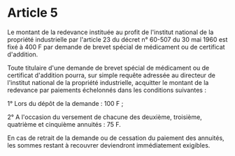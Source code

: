 # Article 5

Le montant de la redevance instituée au profit de l'institut national de la propriété industrielle par l'article 23 du décret n° 60-507 du 30 mai 1960 est fixé à 400 F par demande de brevet spécial de médicament ou de certificat d'addition.

Toute titulaire d'une demande de brevet spécial de médicament ou de certificat d'addition pourra, sur simple requête adressée au directeur de l'institut national de la propriété industrielle, acquitter le montant de la redevance par paiements échelonnés dans les conditions suivantes :

1° Lors du dépôt de la demande : 100 F ;

2° A l'occasion du versement de chacune des deuxième, troisième, quatrième et cinquième annuités : 75 F.

En cas de retrait de la demande ou de cessation du paiement des annuités, les sommes restant à recouvrer deviendront immédiatement exigibles.
